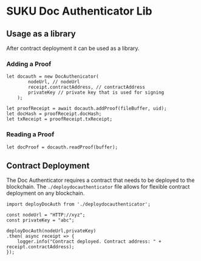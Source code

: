 # SUKU Doc Authenticator Lib

 ## Usage as a library
After contract deployment it can be used as a library.

### Adding a Proof

```
let docauth = new DocAuthenicator(
        nodeUrl, // nodeUrl
        receipt.contractAddress, // contractAddress
        privateKey // private key that is used for signing
    );

let proofReceipt = await docauth.addProof(fileBuffer, uid);
let docHash = proofReceipt.docHash;
let txReceipt = proofReceipt.txReceipt;
```

### Reading a Proof
```
let docProof = docauth.readProof(buffer);
```

## Contract Deployment
The Doc Authenticator requires a contract that needs to be deployed to the blockchain. The `./deploydocauthenticator` file allows for flexible contract deployment on any blockchain. 
```
import deployDocAuth from './deploydocauthenticator';

const nodeUrl = "HTTP://xyz";
const privateKey = "abc";

deployDocAuth(nodeUrl,privateKey)
.then( async receipt => {
    logger.info("Contract deployed. Contract address: " + receipt.contractAddress);
});

 ```

